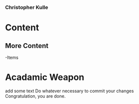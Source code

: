 ### Christopher Kulle

# Content

## More Content
-Items

# Acadamic Weapon
add some text
Do whatever necessary to commit your changes
Congratulation, you are done.
